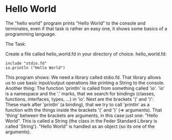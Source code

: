 # Hello World

The "hello world" program prints "Hello World" to the console and terminates,
even if that task is rather an easy one, it shows some basics of a programming
language.

The Task:

Create a file called hello_world.fd in your directory of choice.
hello_world.fd:

```
include "stdio.fd"
io.println ("Hello World")
```

This program shows: We need a library called stdio.fd. That library allows us
to use basic input/output operations like printing a String to the console.
Another thing: The function 'println' is called from something called 'io'.
'io' is a namespace and the '.' marks, that we search for bindings (classes,
functions, interfaces, types, ...) in 'io'. Next are the brackets '(' and
')': These mark after 'println' (a binding), that we try to call 'println'
as a function with the things inside the brackets '(' and ')' (=> arguments).
That 'thing' between the brackets are arguments, in this case just one:
"Hello World". This is called a String (the class in the Feder Standard Library
is called 'String'). "Hello World" is handled as an object (so its one of the
arguments).
